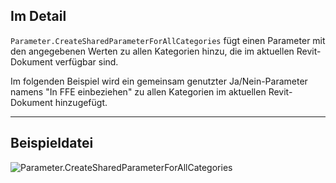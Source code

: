 ## Im Detail
`Parameter.CreateSharedParameterForAllCategories` fügt einen Parameter mit den angegebenen Werten zu allen Kategorien hinzu, die im aktuellen Revit-Dokument verfügbar sind.

Im folgenden Beispiel wird ein gemeinsam genutzter Ja/Nein-Parameter namens "In FFE einbeziehen" zu allen Kategorien im aktuellen Revit-Dokument hinzugefügt.
___
## Beispieldatei

![Parameter.CreateSharedParameterForAllCategories](./Revit.Elements.Parameter.CreateSharedParameterForAllCategories_img.jpg)
